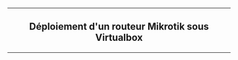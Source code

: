 ---------------------------------------------------------------------------------------------------------------------------------------------
## <p align='center'>  Déploiement d'un routeur Mikrotik sous Virtualbox </p>

---------------------------------------------------------------------------------------------------------------------------------------------
